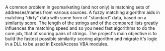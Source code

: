 A common problem in geomarketing (and not only) is matching sets of addresses/names from various sources. A fuzzy matching algorithm aids in matching "dirty" data with some form of "standard" data, based on a similarity score. The length of the strings and of the compared lists greatly influences the matching speed and so you need fast algorithms to do the core job, that of scoring pairs of strings.
The project's main objective is to build the fastest possible similarity scoring algorithm and migrate it's logic in a DLL to be used in Excel/Access VBA modules.